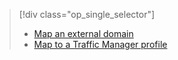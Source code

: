 > [!div class="op_single_selector"]
>- [Map an external domain](../articles/app-service-web/web-sites-custom-domain-name.md)
>- [Map to a Traffic Manager profile](../articles/app-service-web/web-sites-traffic-manager-custom-domain-name.md)